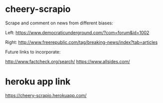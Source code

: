 # cheery-scrapio

Scrape and comment on news from different biases:

Left: https://www.democraticunderground.com/?com=forum&id=1002

Right: http://www.freerepublic.com/tag/breaking-news/index?tab=articles

Future links to incorporate:

http://www.factcheck.org/search/
https://www.allsides.com/


# heroku app link

https://cheery-scrapio.herokuapp.com/

